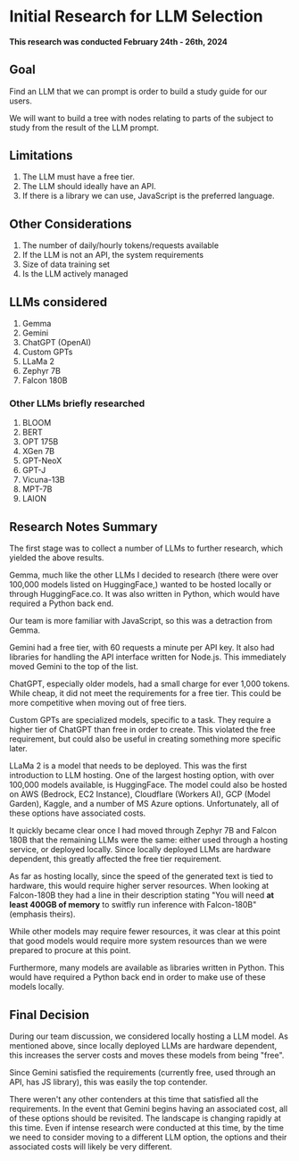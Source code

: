 # Initial Research for LLM Selection
#### This research was conducted February 24th - 26th, 2024

## Goal
Find an LLM that we can prompt is order to build a study guide for our users.

We will want to build a tree with nodes relating to parts of the subject to study from the result of the LLM prompt.


## Limitations
1. The LLM must have a free tier.
2. The LLM should ideally have an API.
3. If there is a library we can use, JavaScript is the preferred language.

## Other Considerations
1. The number of daily/hourly tokens/requests available
2. If the LLM is not an API, the system requirements
3. Size of data training set
4. Is the LLM actively managed

## LLMs considered
1. Gemma
2. Gemini
3. ChatGPT (OpenAI)
4. Custom GPTs
5. LLaMa 2
6. Zephyr 7B
9. Falcon 180B

### Other LLMs briefly researched
1. BLOOM
2. BERT
3. OPT 175B
4. XGen 7B
5. GPT-NeoX
6. GPT-J
7. Vicuna-13B
8. MPT-7B
9. LAION

## Research Notes Summary
The first stage was to collect a number of LLMs to further research, which yielded the above results.

Gemma, much like the other LLMs I decided to research (there were over 100,000 models listed on HuggingFace,) wanted to be hosted locally or through HuggingFace.co. It was also written in Python, which would have required a Python back end.

Our team is more familiar with JavaScript, so this was a detraction from Gemma.

Gemini had a free tier, with 60 requests a minute per API key. It also had libraries for handling the API interface written for Node.js. This immediately moved Gemini to the top of the list.

ChatGPT, especially older models, had a small charge for ever 1,000 tokens. While cheap, it did not meet the requirements for a free tier. This could be more competitive when moving out of free tiers.

Custom GPTs are specialized models, specific to a task. They require a higher tier of ChatGPT than free in order to create. This violated the free requirement, but could also be useful in creating something more specific later.

LLaMa 2 is a model that needs to be deployed. This was the first introduction to LLM hosting. One of the largest hosting option, with over 100,000 models available, is HuggingFace. The model could also be hosted on AWS (Bedrock, EC2 Instance), Cloudflare (Workers AI), GCP (Model Garden), Kaggle, and a number of MS Azure options. Unfortunately, all of these options have associated costs.

It quickly became clear once I had moved through Zephyr 7B and Falcon 180B that the remaining LLMs were the same: either used through a hosting service, or deployed locally. Since locally deployed LLMs are hardware dependent, this greatly affected the free tier requirement. 

As far as hosting locally, since the speed of the generated text is tied to hardware, this would require higher server resources. When looking at Falcon-180B they had a line in their description stating "You will need <b>at least 400GB of memory</b> to switfly run inference with Falcon-180B" (emphasis theirs).

While other models may require fewer resources, it was clear at this point that good models would require more system resources than we were prepared to procure at this point.

Furthermore, many models are available as libraries written in Python. This would have required a Python back end in order to make use of these models locally.

## Final Decision

During our team discussion, we considered locally hosting a LLM model. As mentioned above, since locally deployed LLMs are hardware dependent, this increases the server costs and moves these models from being "free".

Since Gemini satisfied the requirements (currently free, used through an API, has JS library), this was easily the top contender. 

There weren't any other contenders at this time that satisfied all the requirements. In the event that Gemini begins having an associated cost, all of these options should be revisited. The landscape is changing rapidly at this time. Even if intense research were conducted at this time, by the time we need to consider moving to a different LLM option, the options and their associated costs will likely be very different.